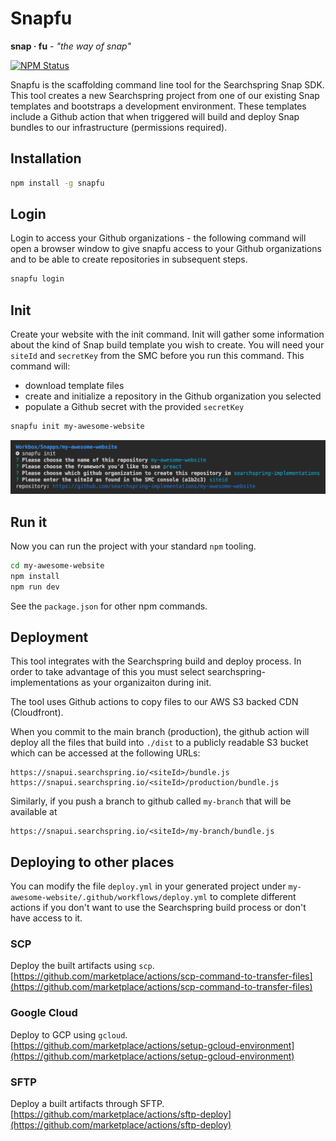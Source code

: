 # Snapfu

**snap · fu** - _"the way of snap"_

<a href="https://www.npmjs.com/package/snapfu"><img alt="NPM Status" src="https://img.shields.io/npm/v/snapfu.svg?style=flat"></a>

Snapfu is the scaffolding command line tool for the Searchspring Snap SDK. This tool creates a new Searchspring project from one of our existing Snap templates and bootstraps a development environment. These templates include a Github action that when triggered will build and deploy Snap bundles to our infrastructure (permissions required).

## Installation

```bash
npm install -g snapfu
```

## Login

Login to access your Github organizations - the following command will open a browser window
to give snapfu access to your Github organizations and to be able to create repositories in subsequent steps.

```bash
snapfu login
```

## Init

Create your website with the init command. Init will gather some information about the kind
of Snap build template you wish to create. You will need your `siteId` and `secretKey` from the SMC before you run this command. This command will:

-   download template files
-   create and initialize a repository in the Github organization you selected
-   populate a Github secret with the provided `secretKey`

```bash
snapfu init my-awesome-website
```

<img src="https://raw.githubusercontent.com/searchspring/snapfu/main/cli.png">

## Run it

Now you can run the project with your standard `npm` tooling.

```bash
cd my-awesome-website
npm install
npm run dev
```

See the `package.json` for other npm commands.

## Deployment

This tool integrates with the Searchspring build and deploy process. In order to take advantage of this you must select searchspring-implementations as your organizaiton during init.

The tool uses Github actions to copy files to our AWS S3 backed CDN (Cloudfront).

When you commit to the main branch (production), the github action will deploy all the files that build into `./dist` to a publicly readable S3 bucket which can be accessed at the following URLs:

```
https://snapui.searchspring.io/<siteId>/bundle.js
https://snapui.searchspring.io/<siteId>/production/bundle.js
```

Similarly, if you push a branch to github called `my-branch` that will be available at

```
https://snapui.searchspring.io/<siteId>/my-branch/bundle.js
```

## Deploying to other places

You can modify the file `deploy.yml` in your generated project under `my-awesome-website/.github/workflows/deploy.yml`
to complete different actions if you don't want to use the Searchspring build process or don't have access to it.

### SCP

Deploy the built artifacts using `scp`. [https://github.com/marketplace/actions/scp-command-to-transfer-files](https://github.com/marketplace/actions/scp-command-to-transfer-files)

### Google Cloud

Deploy to GCP using `gcloud`. [https://github.com/marketplace/actions/setup-gcloud-environment](https://github.com/marketplace/actions/setup-gcloud-environment)

### SFTP

Deploy a built artifacts through SFTP. [https://github.com/marketplace/actions/sftp-deploy](https://github.com/marketplace/actions/sftp-deploy)
